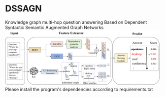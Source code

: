 # DSSAGN
Knowledge graph multi-hop question answering Based on Dependent Syntactic Semantic Augmented Graph Networks
![image](https://github.com/USTBSCCE1028/DSSAGN/blob/main/framework.png)
\
Please install the program's dependencies according to requirements.txt
